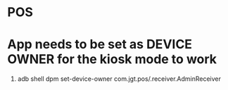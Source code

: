 # POS
# App needs to be set as DEVICE OWNER for the kiosk mode to work
1. adb shell dpm set-device-owner com.jgt.pos/.receiver.AdminReceiver
